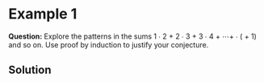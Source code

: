 # Example 1

**Question:** Explore the patterns in the sums 1 ∙ 2 + 2 ∙ 3 + 3 ∙ 4 + ⋯+ ∙ ( + 1) and so on. Use proof by induction to justify your conjecture.

## Solution

